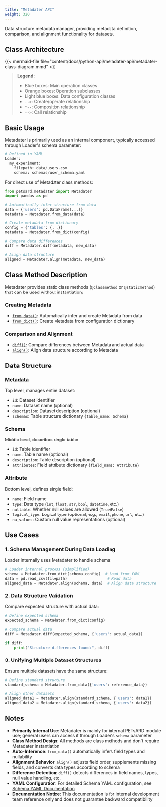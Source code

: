 ```yaml
---
title: "Metadater API"
weight: 320
---
```


Data structure metadata manager, providing metadata definition, comparison, and alignment functionality for datasets.

## Class Architecture

{{< mermaid-file file="content/docs/python-api/metadater-api/metadater-class-diagram.mmd" >}}

> **Legend:**
> - Blue boxes: Main operation classes
> - Orange boxes: Operation subclasses
> - Light blue boxes: Data configuration classes
> - `..>`: Create/operate relationship
> - `*--`: Composition relationship
> - `-->`: Call relationship

## Basic Usage

Metadater is primarily used as an internal component, typically accessed through Loader's schema parameter:

```python
# Defined in YAML
Loader:
  my_experiment:
    filepath: data/users.csv
    schema: schemas/user_schema.yaml
```

For direct use of Metadater class methods:

```python
from petsard.metadater import Metadater
import pandas as pd

# Automatically infer structure from data
data = {'users': pd.DataFrame(...)}
metadata = Metadater.from_data(data)

# Create metadata from dictionary
config = {'tables': {...}}
metadata = Metadater.from_dict(config)

# Compare data differences
diff = Metadater.diff(metadata, new_data)

# Align data structure
aligned = Metadater.align(metadata, new_data)
```

## Class Method Description

Metadater provides static class methods (`@classmethod` or `@staticmethod`) that can be used without instantiation:

### Creating Metadata

- [`from_data()`](metadater_from_data.md): Automatically infer and create Metadata from data
- [`from_dict()`](metadater_from_dict.md): Create Metadata from configuration dictionary

### Comparison and Alignment

- [`diff()`](metadater_diff.md): Compare differences between Metadata and actual data
- [`align()`](metadater_align.md): Align data structure according to Metadata

## Data Structure

### Metadata
Top level, manages entire dataset:
- `id`: Dataset identifier
- `name`: Dataset name (optional)
- `description`: Dataset description (optional)
- `schemas`: Table structure dictionary `{table_name: Schema}`

### Schema  
Middle level, describes single table:
- `id`: Table identifier
- `name`: Table name (optional)
- `description`: Table description (optional)
- `attributes`: Field attribute dictionary `{field_name: Attribute}`

### Attribute
Bottom level, defines single field:
- `name`: Field name
- `type`: Data type (`int`, `float`, `str`, `bool`, `datetime`, etc.)
- `nullable`: Whether null values are allowed (`True`/`False`)
- `logical_type`: Logical type (optional, e.g., `email`, `phone`, `url`, etc.)
- `na_values`: Custom null value representations (optional)

## Use Cases

### 1. Schema Management During Data Loading

Loader internally uses Metadater to handle schema:

```python
# Loader internal process (simplified)
schema = Metadater.from_dict(schema_config)  # Load from YAML
data = pd.read_csv(filepath)                  # Read data
aligned_data = Metadater.align(schema, data)  # Align data structure
```

### 2. Data Structure Validation

Compare expected structure with actual data:

```python
# Define expected schema
expected_schema = Metadater.from_dict(config)

# Compare actual data
diff = Metadater.diff(expected_schema, {'users': actual_data})

if diff:
    print("Structure differences found:", diff)
```

### 3. Unifying Multiple Dataset Structures

Ensure multiple datasets have the same structure:

```python
# Define standard structure
standard_schema = Metadater.from_data({'users': reference_data})

# Align other datasets
aligned_data1 = Metadater.align(standard_schema, {'users': data1})
aligned_data2 = Metadater.align(standard_schema, {'users': data2})
```

## Notes

- **Primarily Internal Use**: Metadater is mainly for internal PETsARD module use; general users can access it through Loader's `schema` parameter
- **Class Method Design**: All methods are class methods and don't require Metadater instantiation
- **Auto-Inference**: `from_data()` automatically infers field types and nullability
- **Alignment Behavior**: `align()` adjusts field order, supplements missing fields, and converts data types according to schema
- **Difference Detection**: `diff()` detects differences in field names, types, null value handling, etc.
- **YAML Configuration**: For detailed Schema YAML configuration, see [Schema YAML Documentation](../../schema-yaml/)
- **Documentation Notice**: This documentation is for internal development team reference only and does not guarantee backward compatibility
